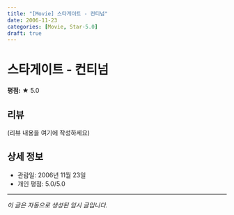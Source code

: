```yaml
---
title: "[Movie] 스타게이트 - 컨티넘"
date: 2006-11-23
categories: [Movie, Star-5.0]
draft: true
---
```


# 스타게이트 - 컨티넘

**평점:** ★ 5.0

## 리뷰

(리뷰 내용을 여기에 작성하세요)

## 상세 정보

- 관람일: 2006년 11월 23일
- 개인 평점: 5.0/5.0

---

*이 글은 자동으로 생성된 임시 글입니다.*
